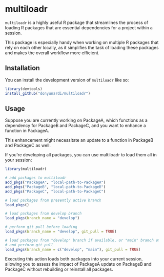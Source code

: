 # multiloadr

`multiloadr` is a highly useful R package that streamlines the process of loading
R packages that are essential dependencies for a project within a session.

This package is especially handy when working on multiple R packages that rely
on each other locally, as it simplifies the task of loading these packages and
makes the overall workflow more efficient.

## Installation

You can install the development version of `multiloadr` like so:

``` r
library(devtools)
install_github("donyunardi/multiloadr")
```

## Usage

Suppose you are currently working on PackageA, which functions as a dependency
for PackageB and PackageC, and you want to enhance a function in PackageA.

This enhancement might necessitate an update to a function in PackageB and
PackageC as well.

If you're developing all packages, you can use multiloadr to load them all in
your session:
``` r
library(multiloadr)

# add packages to multiloadr
add_pkgs("PackageA", "local-path-to-PackageA")
add_pkgs("PackageB", "local-path-to-PackageB")
add_pkgs("PackageC", "local-path-to-PackageC")

# load packages from presently active branch
load_pkgs()

# load packages from develop branch
load_pkgs(branch_name = "develop")

# perform git pull before loading
load_pkgs(branch_name = "develop", git_pull = TRUE)

# load packages from "develop" branch if available, or "main" branch otherwise,
# and perform git pull
load_pkgs(branch_name = c("develop", "main"), git_pull = TRUE)
```

Executing this action loads both packages into your current session, allowing
you to assess the impact of PackageA update on PackageB and PackageC without
rebuilding or reinstall all packages.

